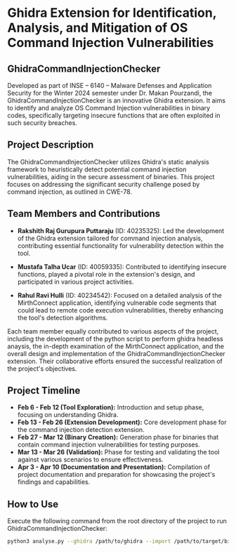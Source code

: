 # Ghidra Extension for Identification, Analysis, and Mitigation of OS Command Injection Vulnerabilities
## GhidraCommandInjectionChecker

Developed as part of INSE – 6140 – Malware Defenses and Application Security for the Winter 2024 semester under Dr. Makan Pourzandi, the GhidraCommandInjectionChecker is an innovative Ghidra extension. It aims to identify and analyze OS Command Injection vulnerabilities in binary codes, specifically targeting insecure functions that are often exploited in such security breaches.

## Project Description

The GhidraCommandInjectionChecker utilizes Ghidra's static analysis framework to heuristically detect potential command injection vulnerabilities, aiding in the secure assessment of binaries. This project focuses on addressing the significant security challenge posed by command injection, as outlined in CWE-78.

## Team Members and Contributions

- **Rakshith Raj Gurupura Puttaraju** (ID: 40235325): Led the development of the Ghidra extension tailored for command injection analysis, contributing essential functionality for vulnerability detection within the tool.
  
- **Mustafa Talha Ucar** (ID: 40059335): Contributed to identifying insecure functions, played a pivotal role in the extension's design, and participated in various project activities.
  
- **Rahul Ravi Hulli** (ID: 40234542): Focused on a detailed analysis of the MirthConnect application, identifying vulnerable code segments that could lead to remote code execution vulnerabilities, thereby enhancing the tool's detection algorithms.

Each team member equally contributed to various aspects of the project, including the development of the python script to perform ghidra headless anaysis, the in-depth examination of the MirthConnect application, and the overall design and implementation of the GhidraCommandInjectionChecker extension. Their collaborative efforts ensured the successful realization of the project's objectives.

## Project Timeline

- **Feb 6 - Feb 12 (Tool Exploration):** Introduction and setup phase, focusing on understanding Ghidra.
- **Feb 13 - Feb 26 (Extension Development):** Core development phase for the command injection detection extension.
- **Feb 27 - Mar 12 (Binary Creation):** Generation phase for binaries that contain command injection vulnerabilities for testing purposes.
- **Mar 13 - Mar 26 (Validation):** Phase for testing and validating the tool against various scenarios to ensure effectiveness.
- **Apr 3 - Apr 10 (Documentation and Presentation):** Compilation of project documentation and preparation for showcasing the project's findings and capabilities.

## How to Use

Execute the following command from the root directory of the project to run GhidraCommandInjectionChecker:

```bash
python3 analyse.py --ghidra /path/to/ghidra --import /path/to/target/binary
